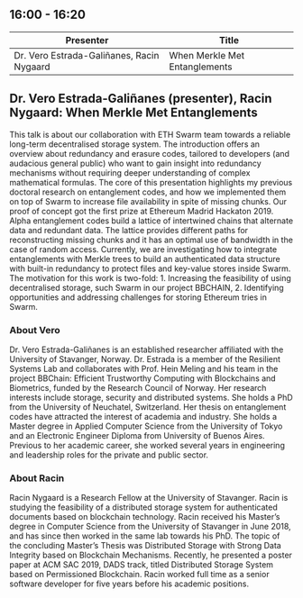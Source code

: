 
## 16:00 - 16:20
| Presenter |Title|
| -------- | -------- |
| Dr. Vero Estrada-Galiñanes, Racin Nygaard | When Merkle Met Entanglements| 

## Dr. Vero Estrada-Galiñanes (presenter), Racin Nygaard: When Merkle Met Entanglements

This talk is about our collaboration with ETH Swarm team towards a reliable long-term decentralised storage system. The introduction offers an overview about redundancy and erasure codes, tailored to developers (and audacious general public) who want to gain insight into redundancy mechanisms without requiring deeper understanding of complex mathematical formulas. The core of this presentation highlights my previous doctoral research on entanglement codes, and how we implemented them on top of Swarm to increase file availability in spite of missing chunks. Our proof of concept got the first prize at Ethereum Madrid Hackaton 2019. Alpha entanglement codes build a lattice of intertwined chains that alternate data and redundant data. The lattice provides different paths for reconstructing missing chunks and it has an optimal use of bandwidth in the case of random access. Currently, we are investigating how to integrate entanglements with Merkle trees to build an authenticated data structure with built-in redundancy to protect files and key-value stores inside Swarm. The motivation for this work is two-fold: 1. Increasing the feasibility of using decentralised storage, such Swarm in our project BBCHAIN, 2. Identifying opportunities and addressing challenges for storing Ethereum tries in Swarm.

### About Vero
Dr. Vero Estrada-Galiñanes is an established researcher affiliated with the University of Stavanger, Norway. Dr. Estrada is a member of the Resilient Systems Lab and collaborates with Prof. Hein Meling and his team in the project BBChain: Efficient Trustworthy Computing with Blockchains and Biometrics, funded by the Research Council of Norway. Her research interests include storage, security and distributed systems. She holds a PhD from the University of Neuchatel, Switzerland. Her thesis on entanglement codes have attracted the interest of academia and industry. She holds a Master degree in Applied Computer Science from the University of Tokyo and an Electronic Engineer Diploma from University of Buenos Aires. Previous to her academic career, she worked several years in engineering and leadership roles for the private and public sector.

### About Racin
Racin Nygaard is a Research Fellow at the University of Stavanger. Racin is studying the feasibility of a distributed storage system for authenticated documents based on blockchain technology. Racin received his Master’s degree in Computer Science from the University of Stavanger in June 2018, and has since then worked in the same lab towards his PhD. The topic of the concluding Master’s Thesis was Distributed Storage with Strong Data Integrity based on Blockchain Mechanisms. Recently, he presented a poster paper at ACM SAC 2019, DADS track, titled Distributed Storage System based on Permissioned Blockchain. Racin worked full time as a senior software developer for five years before his academic positions.